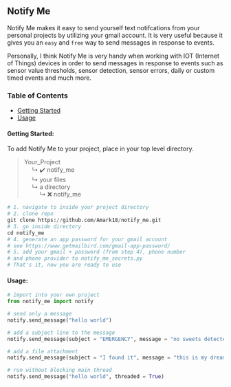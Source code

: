 ## Notify Me
Notify Me makes it easy to send yourself text notifcations from your personal projects by utilizing your gmail account. It is very useful because it gives you an `easy` and `free` way to send messages in response to events.

Personally, I think Notify Me is very handy when working with IOT (Internet of Things) devices in order to send messages in response to events such as sensor value thresholds, sensor detection, sensor errors, daily or custom timed events and much more.

### Table of Contents
- [Getting Started](#getting-started)
- [Usage](#usage)

#### Getting Started:

To add Notify Me to your project, place in your top level directory.  
> Your_Project  
> &emsp; &#x21B3; ✔️ notify_me  
> &emsp; &#x21B3; your files  
> &emsp; &#x21B3; a directory  
> &emsp; &emsp; &#x21B3; ❌ notify_me

```python
# 1. navigate to inside your project directory
# 2. clone repo
git clone https://github.com/Amark18/notify_me.git
# 3. go inside directory
cd notify_me
# 4. generate an app password for your gmail account 
# see https://www.getmailbird.com/gmail-app-password/
# 5. add your gmail + password (from step 4), phone number
# and phone provider to notify_me_secrets.py
# That's it, now you are ready to use
```

#### Usage:

```python
# import into your own project
from notify_me import notify

# send only a message
notify.send_message("hello world")

# add a subject line to the message
notify.send_message(subject = "EMERGENCY", message = "no sweets detected in fridge!")

# add a file attachment
notify.send_message(subject = "I found it", message = "this is my dream car", file_attachment = "path_to_car_file")

# run without blocking main thread
notify.send_message("hello world", threaded = True)
```
